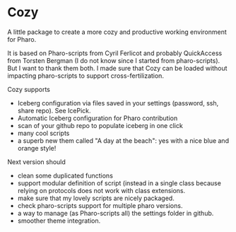 # Cozy
A little package to create a more cozy and productive working environment for Pharo.

It is based on Pharo-scripts from Cyril Ferlicot and probably QuickAccess from Torsten Bergman (I do not know since I started from pharo-scripts). But I want to thank them both. I made sure that Cozy can be loaded without impacting pharo-scripts to support cross-fertilization.

Cozy supports
- Iceberg configuration via files saved in your settings (password, ssh, share repo). See IcePick.
- Automatic Iceberg configuration for Pharo contribution
- scan of your github repo to populate iceberg in one click
- many cool scripts
- a superb new them called "A day at the beach": yes with a nice blue and orange style!

Next version should
- clean some duplicated functions
- support modular definition of script (instead in a single class because relying on protocols does not work with class extensions.
- make sure that my lovely scripts are nicely packaged. 
- check pharo-scripts support for multiple pharo versions. 
- a way to manage (as Pharo-scripts all) the settings folder in github.
- smoother theme integration. 
